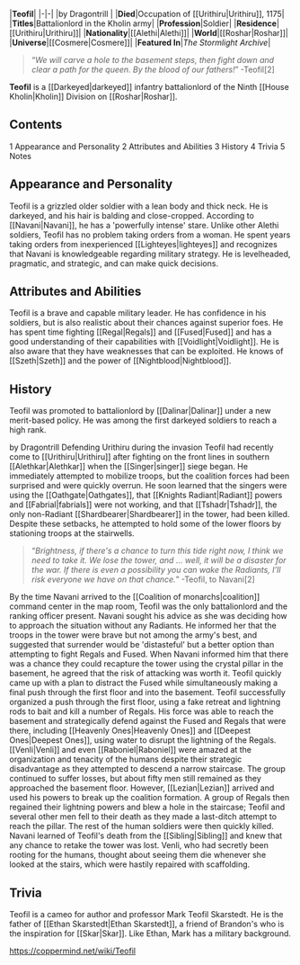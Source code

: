 |**Teofil**|
|-|-|
|by  Dragontrill |
|**Died**|Occupation of [[Urithiru\|Urithiru]], 1175|
|**Titles**|Battalionlord in the Kholin army|
|**Profession**|Soldier|
|**Residence**|[[Urithiru\|Urithiru]]|
|**Nationality**|[[Alethi\|Alethi]]|
|**World**|[[Roshar\|Roshar]]|
|**Universe**|[[Cosmere\|Cosmere]]|
|**Featured In**|*The Stormlight Archive*|

>“*We will carve a hole to the basement steps, then fight down and clear a path for the queen. By the blood of our fathers!*”
\-Teofil[2]


**Teofil** is a [[Darkeyed\|darkeyed]] infantry battalionlord of the Ninth [[House Kholin\|Kholin]] Division on [[Roshar\|Roshar]].

## Contents

1 Appearance and Personality
2 Attributes and Abilities
3 History
4 Trivia
5 Notes


## Appearance and Personality
Teofil is a grizzled older soldier with a lean body and thick neck. He is darkeyed, and his hair is balding and close-cropped. According to [[Navani\|Navani]], he has a 'powerfully intense' stare.
Unlike other Alethi soldiers, Teofil has no problem taking orders from a woman. He spent years taking orders from inexperienced [[Lighteyes\|lighteyes]] and recognizes that Navani is knowledgeable regarding military strategy. He is levelheaded, pragmatic, and strategic, and can make quick decisions.

## Attributes and Abilities
Teofil is a brave and capable military leader. He has confidence in his soldiers, but is also realistic about their chances against superior foes.
He has spent time fighting [[Regal\|Regals]] and [[Fused\|Fused]] and has a good understanding of their capabilities with [[Voidlight\|Voidlight]]. He is also aware that they have weaknesses that can be exploited. He knows of [[Szeth\|Szeth]] and the power of [[Nightblood\|Nightblood]].

## History
Teofil was promoted to battalionlord by [[Dalinar\|Dalinar]] under a new merit-based policy. He was among the first darkeyed soldiers to reach a high rank.

 by  Dragontrill  Defending Urithiru during the invasion
Teofil had recently come to [[Urithiru\|Urithiru]] after fighting on the front lines in southern [[Alethkar\|Alethkar]] when the [[Singer\|singer]] siege began. He immediately attempted to mobilize troops, but the coalition forces had been surprised and were quickly overrun. He soon learned that the singers were using the [[Oathgate\|Oathgates]], that [[Knights Radiant\|Radiant]] powers and [[Fabrial\|fabrials]] were not working, and that [[Tshadr\|Tshadr]], the only non-Radiant [[Shardbearer\|Shardbearer]] in the tower, had been killed. Despite these setbacks, he attempted to hold some of the lower floors by stationing troops at the stairwells.

>“*Brightness, if there's a chance to turn this tide right now, I think we need to take it. We lose the tower, and … well, it will be a disaster for the war. If there is even a possibility you can wake the Radiants, I’ll risk everyone we have on that chance.*”
\-Teofil, to Navani[2]

By the time Navani arrived to the [[Coalition of monarchs\|coalition]] command center in the map room, Teofil was the only battalionlord and the ranking officer present. Navani sought his advice as she was deciding how to approach the situation without any Radiants. He informed her that the troops in the tower were brave but not among the army's best, and suggested that surrender would be 'distasteful' but a better option than attempting to fight Regals and Fused. When Navani informed him that there was a chance they could recapture the tower using the crystal pillar in the basement, he agreed that the risk of attacking was worth it. Teofil quickly came up with a plan to distract the Fused while simultaneously making a final push through the first floor and into the basement.
Teofil successfully organized a push through the first floor, using a fake retreat and lightning rods to bait and kill a number of Regals. His force was able to reach the basement and strategically defend against the Fused and Regals that were there, including [[Heavenly Ones\|Heavenly Ones]] and [[Deepest Ones\|Deepest Ones]], using water to disrupt the lightning of the Regals. [[Venli\|Venli]] and even [[Raboniel\|Raboniel]] were amazed at the organization and tenacity of the humans despite their strategic disadvantage as they attempted to descend a narrow staircase. The group continued to suffer losses, but about fifty men still remained as they approached the basement floor. However, [[Lezian\|Lezian]] arrived and used his powers to break up the coalition formation. A group of Regals then regained their lightning powers and blew a hole in the staircase; Teofil and several other men fell to their death as they made a last-ditch attempt to reach the pillar. The rest of the human soldiers were then quickly killed.
Navani learned of Teofil's death from the [[Sibling\|Sibling]] and knew that any chance to retake the tower was lost. Venli, who had secretly been rooting for the humans, thought about seeing them die whenever she looked at the stairs, which were hastily repaired with scaffolding.

## Trivia
Teofil is a cameo for author and professor Mark Teofil Skarstedt. He is the father of [[Ethan Skarstedt\|Ethan Skarstedt]], a friend of Brandon's who is the inspiration for [[Skar\|Skar]]. Like Ethan, Mark has a military background.


https://coppermind.net/wiki/Teofil